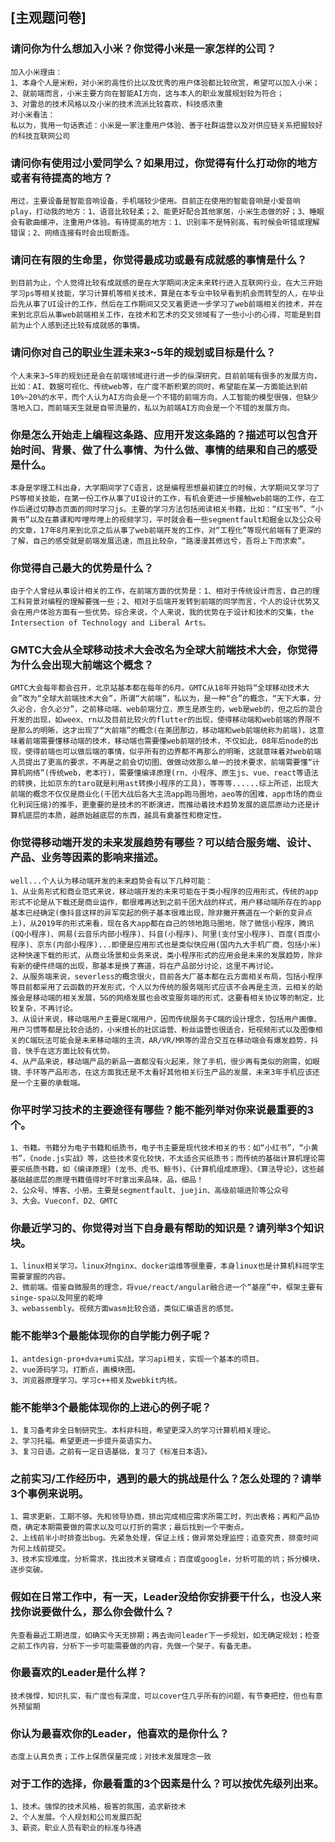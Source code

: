 ## [主观题问卷]

### 请问你为什么想加入小米？你觉得小米是一家怎样的公司？
```
加入小米理由：
1、本身个人是米粉，对小米的高性价比以及优秀的用户体验都比较欣赏，希望可以加入小米；
2、就前端而言，小米主要方向在智能AI方向，这与本人的职业发展规划较为符合；
3、对雷总的技术风格以及小米的技术流派比较喜欢，科技感浓重
对小米看法：
私以为，我用一句话表述：小米是一家注重用户体验、善于社群运营以及对供应链关系把握较好的科技互联网公司
```

### 请问你有使用过小爱同学么？如果用过，你觉得有什么打动你的地方或者有待提高的地方？
```
用过，主要设备是智能音响设备，手机端较少使用。目前正在使用的智能音响是小爱音响play，打动我的地方：1、语音比较轻柔；2、能更好配合其他家居，小米生态做的好；3、睡眠会有歌曲缓冲，注重用户体验。有待提高的地方：1、识别率不是特别高，有时候会听错或理解错误；2、网络连接有时会出现断连。
```

### 请问在有限的生命里，你觉得最成功或最有成就感的事情是什么？
```
到目前为止，个人觉得比较有成就感的是在大学期间决定未来转行进入互联网行业，在大三开始学习ps等相关技能，学习计算机等相关技术，算是在本专业中较早看到机会而转型的人，在毕业后先从事了UI设计的工作，然后在工作期间又交叉着更进一步学习了web前端相关的技术，并在来到北京后从事web前端相关工作，在技术和艺术的交叉领域有了一些小小的心得，可能是到目前为止个人感到还比较有成就感的事情。
```

### 请问你对自己的职业生涯未来3~5年的规划或目标是什么？
```
个人未来3~5年的规划还是会在前端领域进行进一步的纵深研究，目前前端有很多的发展方向，比如：AI、数据可视化、传统web等，在广度不断积累的同时，希望能在某一方面能达到前10%~20%的水平，而个人认为AI方向会是一个不错的前端方向，人工智能的模型很强，但缺少落地入口，而前端天生就是自带流量的，私以为前端AI方向会是一个不错的发展方向。
```

### 你是怎么开始走上编程这条路、应用开发这条路的？描述可以包含开始时间、背景、做了什么事情、为什么做、事情的结果和自己的感受是什么。
```
本身是学理工科出身，大学期间学了C语言，这是编程思想最初建立的时候，大学期间又学习了PS等相关技能，在第一份工作从事了UI设计的工作，有机会更进一步接触web前端的工作，在工作后通过切静态页面的同时学习js。主要的学习方法包括阅读相关书籍，比如：“红宝书”、“小黄书”以及在慕课和哔哩哔哩上的视频学习，平时就会看一些segmentfault和掘金以及公众号的文章，17年8月来到北京之后从事了web前端开发的工作，对“工程化”等现代前端有了更深的了解，自己的感受就是前端发展迅速，而且比较杂，“路漫漫其修远兮，吾将上下而求索”。
```

### 你觉得自己最大的优势是什么？
```
由于个人曾经从事设计相关的工作，在前端方面的优势是：1、相对于传统设计而言，自己的理工科背景对编程的理解要强一些；2、相对于后端开发转到前端的同学而言，个人的设计优势又会在用户体验方面有一些优势。综合来说，个人来说，我的优势在于设计和技术的交集，the Intersection of Technology and Liberal Arts。
```

### GMTC大会从全球移动技术大会改名为全球大前端技术大会，你觉得为什么会出现大前端这个概念？
```
GMTC大会每年都会召开，北京站基本都在每年的6月。GMTC从18年开始将“全球移动技术大会”改为“全球大前端技术大会”，所谓“大前端”，私以为，是一种“合”的概念，“天下大事，分久必合，合久必分”，之前移动端、web前端分立，原生是原生的，web是web的，但之后的混合开发的出现，如weex、rn以及目前比较火的flutter的出现，使得移动端和web前端的界限不是那么的明晰，这才出现了“大前端”的概念(在美团那边，移动端和web前端统称为前端)，这意味着前端需要懂移动端的技术，移动端也需要懂web前端的技术，不仅如此，08年后node的出现，使得前端也可以做后端的事情，似乎所有的边界都不再那么的明晰，这就意味着对web前端人员提出了更高的要求，不再是之前会切切图、做做动效那么单一的技术要求，前端需要懂“计算机网络”(传统web，老本行)，需要懂编译原理(rn、小程序、原生js、vue、react等语法的转换，比如京东的taro就是利用ast转换小程序的工具)，等等等......综上所述，出现大前端的概念不仅仅是商业化(千团大战后各大主流app跑马圈地，aeo等的困难，app市场的商业化利润压缩)的推手，更重要的是技术的不断演进，而推动着技术趋势发展的底层原动力还是计算机底层的本质，越原始越底层的东西，越具有奠基性和稳定性。
```

### 你觉得移动端开发的未来发展趋势有哪些？可以结合服务端、设计、产品、业务等因素的影响来描述。
```
well...个人认为移动端开发的未来趋势会有以下几种可能：
1、从业务形式和商业范式来说，移动端开发的未来可能在于类小程序的应用形式，传统的app形式不论是从下载还是商业运作，都很难再达到之前千团大战的样式，用户移动端所存在的app基本已经确定(像抖音这样的异军突起的例子基本很难出现，除非撇开赛道在一个新的变异点上)，从2019年的形式来看，现在各大app都在自己的领地跑马圈地，除了微信小程序，腾讯(QQ小程序)、网易(云音乐内部小程序)、抖音(小程序)、阿里(支付宝小程序)、百度(百度小程序)、京东(内部小程序)...即便是应用形式也是类似快应用(国内九大手机厂商，包括小米)这种快速下载的形式，从商业场景和业务来说，类小程序形式的应用会是未来的发展趋势，除非有新的硬件终端的出现，那基本是换了赛道，将在产品部分讨论，这里不再讨论。
2、从服务端来说，severless的概念很火，目前各大厂基本都在云方面相关布局，包括小程序等目前都采用了云函数的开发形式，个人以为传统的服务端形式应该不会再是主流，云相关的助推会是移动端的相关发展，5G的网络发展也会改变服务端的形式，这要看相关协议等的制定，比较复杂，不再讨论。
3、从设计来说，移动端用户主要是C端用户，因而传统服务于C端的设计理念，包括用户画像、用户习惯等都是比较合适的，小米擅长的社区运营、粉丝运营也很适合，短视频形式以及图像相关的C端玩法可能会是未来移动端的主流，AR/VR/MR等的混合交互在移动端会有爆发趋势，抖音、快手在这方面比较有优势。
4、从产品来说，移动端产品的新品一直都没有火起来，除了手机，很少再有类似的刚需，如眼镜、手环等产品形态，在这方面我还是不太看好其他相关衍生产品的发展，未来3年手机应该还是一个主要的承载端。
```

### 你平时学习技术的主要途径有哪些？能不能列举对你来说最重要的3个。
```
1、书籍。书籍分为电子书籍和纸质书，电子书主要是现代技术相关的书：如“小红书”，“小黄书”，《node.js实战》等，这些技术变化较快，不太适合买纸质书；而传统的基础计算机理论需要买纸质书籍，如《编译原理》(龙书、虎书、鲸书)、《计算机组成原理》、《算法导论》，这些越基础越底层的原理书籍值得时不时拿出来品味，品，细品！
2、公众号、博客、小册。主要是segmentfault、juejin、高级前端进阶等公众号
3、大会。Vueconf、D2、GMTC
```

### 你最近学习的、你觉得对当下自身最有帮助的知识是？请列举3个知识块。
```
1、linux相关学习。linux对nginx、docker运维等很重要，本身linux也是计算机科班学生需要掌握的内容。
2、微前端。借鉴自微服务的理念，将vue/react/angular融合进一个“基座”中，框架主要有singe-spa以及阿里的乾坤
3、webassembly。视频方面wasm比较合适，类似汇编语言的感觉。
```

### 能不能举3个最能体现你的自学能力例子呢？
```
1、antdesign-pro+dva+umi实战。学习api相关，实现一个基本的项目。
2、vue源码学习。打断点，画模块图。
3、浏览器原理学习。学习c++相关及webkit内核。
```

### 能不能举3个最能体现你的上进心的例子呢？
```
1、复习备考非全日制研究生。本科非科班，希望更深入的学习计算机相关理论。
2、学习托福。希望更进一步提升英语实力。
3、复习日语。之前有一定日语基础，复习了《标准日本语》。
```

### 之前实习/工作经历中，遇到的最大的挑战是什么？怎么处理的？请举3个事例来说明。
```
1、需求更新，工期不够。先和领导协商，排出完成相应需求所需工时，列出表格；再和产品协商，确定本期需要做的需求以及可以打折的需求；最后找到一个平衡点。
2、上线前半小时排查出bug。先紧急处理，保证上线；做异常处理监控；追查究责，排查时间为何上线前提交。
3、技术实现难度。分析需求，找出技术关键难点；百度或google，分析可能的坑；拆分模块，逐步突破。
```

### 假如在日常工作中，有一天，Leader没给你安排要干什么，也没人来找你说要做什么，那么你会做什么？
```
先查看最近工期进度，如确实今天无排期；再去询问leader下一步规划，如无确定规划；检查之前工作内容，分析下一步可能需要做的内容，先做一个架子，有备无患。
```

### 你最喜欢的Leader是什么样？
```
技术强悍，知识扎实，有广度也有深度，可以cover住几乎所有的问题，有节奏把控，但也有意外预留期
```

### 你认为最喜欢你的Leader，他喜欢的是你什么？
```
态度上认真负责；工作上保质保量完成；对技术发展理念一致
```

### 对于工作的选择，你最看重的3个因素是什么？可以按优先级列出来。
```
1、技术。强悍的技术风格，极客的氛围，追求新技术
2、个人发展。个人规划和公司发展匹配
3、薪资。职业人员有职业的标准与待遇
```